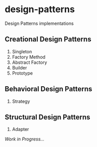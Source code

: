 # design-patterns
Design Patterns implementations

## Creational Design Patterns
1. Singleton
1. Factory Method
1. Abstract Factory
1. Builder
1. Prototype

## Behavioral Design Patterns
1. Strategy

## Structural Design Patterns
1. Adapter


_Work in Progress..._
